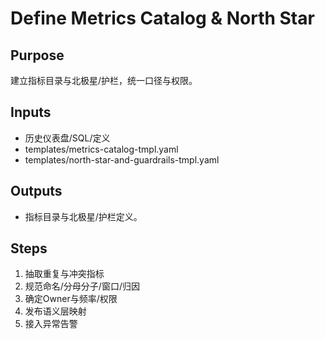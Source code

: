 # Define Metrics Catalog & North Star

## Purpose

建立指标目录与北极星/护栏，统一口径与权限。

## Inputs

- 历史仪表盘/SQL/定义
- templates/metrics-catalog-tmpl.yaml
- templates/north-star-and-guardrails-tmpl.yaml

## Outputs

- 指标目录与北极星/护栏定义。

## Steps

1. 抽取重复与冲突指标
2. 规范命名/分母分子/窗口/归因
3. 确定Owner与频率/权限
4. 发布语义层映射
5. 接入异常告警
